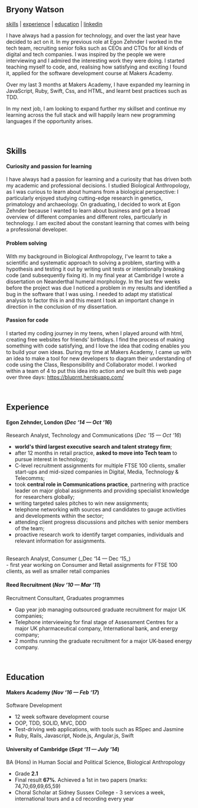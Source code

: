 
## Bryony Watson


[skills](#skills) | [experience](#experience) | [education](#education) | [linkedin](https://uk.linkedin.com/in/bryony-watson)

I have always had a passion for technology, and over the last year have decided to act on it. In my previous role at Egon Zehnder I worked in the tech team, recruiting senior folks such as CEOs and CTOs for all kinds of digital and tech companies. I was inspired by the people we were interviewing and I admired the interesting work they were doing. I started teaching myself to code, and, realising how satisfying and exciting I found it, applied for the software development course at Makers Academy.

Over my last 3 months at Makers Academy, I have expanded my learning in JavaScript, Ruby, Swift, Css, and HTML, and learnt best practices such as TDD.

In my next job, I am looking to expand further my skillset and continue my learning across the full stack and will happily learn new programming languages if the opportunity arises.

&nbsp;
## Skills

#### Curiosity and passion for learning
I have always had a passion for learning and a curiosity that has driven both my academic and professional decisions. I studied Biological Anthropology, as I was curious to learn about humans from a biological perspective: I particularly enjoyed studying cutting-edge research in genetics, primatology and archaeology. On graduating, I decided to work at Egon Zehnder because I wanted to learn about business and get a broad overview of different companies and different roles, particularly in technology. I am excited about the constant learning that comes with being a professional developer.

#### Problem solving
With my background in Biological Anthropology, I've learnt to take a scientific and systematic approach to solving a problem, starting with a hypothesis and testing it out by writing unit tests or intentionally breaking code (and subsequently fixing it). In my final year at Cambridge I wrote a dissertation on Neanderthal humeral morphology. In the last few weeks before the project was due I noticed a problem in my results and identified a bug in the software that I was using. I needed to adapt my statistical analysis to factor this in and this meant I took an important change in direction in the conclusion of my dissertation.

#### Passion for code
I started my coding journey in my teens, when I played around with html, creating free websites for friends' birthdays. I find the process of making something with code satisfying, and I love the idea that coding enables you to build your own ideas. During my time at Makers Academy, I came up with an idea to make a tool for new developers to diagram their understanding of code using the Class, Responsibility and Collaborator model. I worked within a team of 4 to put this idea into action and we built this web page over three days: https://bluprnt.herokuapp.com/


&nbsp;
## Experience

#### Egon Zehnder, London (_Dec ‘14 — Oct ‘16_)
Research Analyst, Technology and Communications (_Dec ‘15 — Oct ‘16_)
<br>
- **world's third largest executive search and talent strategy firm**;
- after 12 months in retail practice, **asked to move into Tech team** to pursue interest in technology;
- C-level recruitment assignments for multiple FTSE 100 clients, smaller start-ups and mid-sized companies in Digital, Media, Technology & Telecomms;
- took **central role in Communications practice**, partnering with practice leader on major global assignments and providing specialist knowledge for researchers globally;
- writing targeted sales pitches to win new assignments;
- telephone networking with sources and candidates to gauge activities and developments within the sector;
- attending client progress discussions and pitches with senior members of the team;
- proactive research work to identify target companies, individuals and relevant information for assignments.

<br>
Research Analyst, Consumer (_Dec ‘14 — Dec ‘15_)
<br>
- first year working on Consumer and Retail assignments for FTSE 100 clients, as well as smaller retail companies

#### Reed Recruitment (_Nov ‘10 — Mar ‘11_)
Recruitment Consultant, Graduates programmes
 <br>

- Gap year job managing outsourced graduate recruitment for major UK companies;
- Telephone interviewing for final stage of Assessment Centres for a major UK pharmaceutical company, International bank, and energy company;
- 2 months running the graduate recruitment for a major UK-based energy company.

&nbsp;
## Education

#### Makers Academy (_Nov ‘16 — Feb ‘17_)
Software Development
<br>
- 12 week software development course
- OOP, TDD, SOLID, MVC, DDD
- Test-driving web applications, with tools such as RSpec and Jasmine
- Ruby, Rails, Javascript, Node.js, Angular.js, Swift


#### University of Cambridge (_Sept ‘11 — July ‘14_)
BA (Hons) in Human Social and Political Science, Biological Anthropology
<br>
- Grade **2.1**
- Final result **67%**. Achieved a 1st in two papers (marks: 74,70,69,69,65,59)
- Choral Scholar at Sidney Sussex College - 3 services a week, international tours and a cd recording every year
